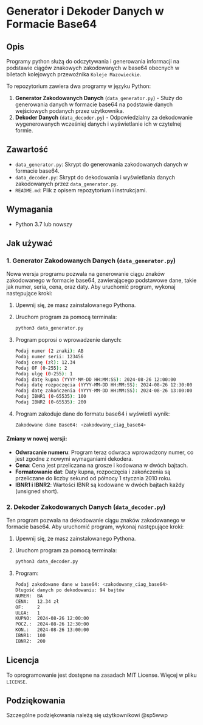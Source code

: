 # Generator i Dekoder Danych w Formacie Base64

## Opis

Programy python służą do odczytywania i generowania informacji na podstawie ciągów znakowych zakodowanych w base64 obecnych w biletach kolejowych przewoźnika `Koleje Mazowieckie`.

To repozytorium zawiera dwa programy w języku Python:
1. **Generator Zakodowanych Danych** (`data_generator.py`) - Służy do generowania danych w formacie base64 na podstawie danych wejściowych podanych przez użytkownika.
2. **Dekoder Danych** (`data_decoder.py`) - Odpowiedzialny za dekodowanie wygenerowanych wcześniej danych i wyświetlanie ich w czytelnej formie.

## Zawartość

- `data_generator.py`: Skrypt do generowania zakodowanych danych w formacie base64.
- `data_decoder.py`: Skrypt do dekodowania i wyświetlania danych zakodowanych przez `data_generator.py`.
- `README.md`: Plik z opisem repozytorium i instrukcjami.

## Wymagania

- Python 3.7 lub nowszy

## Jak używać

### 1. Generator Zakodowanych Danych (`data_generator.py`)

Nowa wersja programu pozwala na generowanie ciągu znaków zakodowanego w formacie base64, zawierającego podstawowe dane, takie jak numer, seria, cena, oraz daty. Aby uruchomić program, wykonaj następujące kroki:

1. Upewnij się, że masz zainstalowanego Pythona.
2. Uruchom program za pomocą terminala:

   ```bash
   python3 data_generator.py
   ```
3. Program poprosi o wprowadzenie danych:

   ```bash
   Podaj numer (2 znaki): AB
   Podaj numer serii: 123456
   Podaj cenę (zł): 12.34
   Podaj OF (0-255): 2
   Podaj ulgę (0-255): 1
   Podaj datę kupna (YYYY-MM-DD HH:MM:SS): 2024-08-26 12:00:00
   Podaj datę rozpoczęcia (YYYY-MM-DD HH:MM:SS): 2024-08-26 12:30:00
   Podaj datę zakończenia (YYYY-MM-DD HH:MM:SS): 2024-08-26 13:00:00
   Podaj IBNR1 (0-65535): 100
   Podaj IBNR2 (0-65535): 200
   ```

4. Program zakoduje dane do formatu base64 i wyświetli wynik:

   ```bash
   Zakodowane dane Base64: <zakodowany_ciag_base64>
   ```

#### Zmiany w nowej wersji:
- **Odwracanie numeru**: Program teraz odwraca wprowadzony numer, co jest zgodne z nowymi wymaganiami dekodera.
- **Cena**: Cena jest przeliczana na grosze i kodowana w dwóch bajtach.
- **Formatowanie dat**: Daty kupna, rozpoczęcia i zakończenia są przeliczane do liczby sekund od północy 1 stycznia 2010 roku.
- **IBNR1 i IBNR2**: Wartości IBNR są kodowane w dwóch bajtach każdy (unsigned short).

### 2. Dekoder Zakodowanych Danych (`data_decoder.py`)

Ten program pozwala na dekodowanie ciągu znaków zakodowanego w formacie base64. Aby uruchomić program, wykonaj następujące kroki:

1. Upewnij się, że masz zainstalowanego Pythona.
2. Uruchom program za pomocą terminala:

   ```bash
   python3 data_decoder.py
   ```
3. Program:

   ```bash
   Podaj zakodowane dane w base64: <zakodowany_ciag_base64>
   Długość danych po dekodowaniu: 94 bajtów
   NUMER:  BA
   CENA:   12.34 zł
   OF:     2
   ULGA:   1
   KUPNO:  2024-08-26 12:00:00
   POCZ.:  2024-08-26 12:30:00
   KON.:   2024-08-26 13:00:00
   IBNR1:  100
   IBNR2:  200
   ```

## Licencja

To oprogramowanie jest dostępne na zasadach MIT License. Więcej w pliku `LICENSE`.

## Podziękowania 

Szczególne podziękowania należą się użytkownikowi @sp5wwp